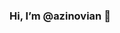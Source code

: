 ### Hi, I’m @azinovian 👋

<!--
**novianazi/novianazi** is a ✨ _special_ ✨ repository because its `README.md` (this file) appears on your GitHub profile.

Here are some ideas to get you started:

- 👀 I’m interested in Data-Related Field
- 🌱 I’m currently learning Data Engineer.
- 📫 How to reach me: azinovian115@gmail.com
-->

